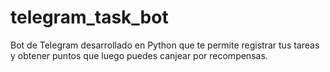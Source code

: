 # telegram_task_bot
Bot de Telegram desarrollado en Python que te permite registrar tus tareas y obtener puntos que luego puedes canjear por recompensas.

